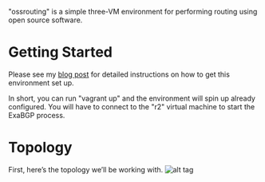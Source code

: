 "ossrouting" is a simple three-VM environment for performing routing using open source software.

# Getting Started

Please see my [blog post](http://keepingitclassless.net/2015/06/open-source-routing-practical/) for detailed instructions on how to get this environment set up.

In short, you can run "vagrant up" and the environment will spin up already configured. You will have to connect to the "r2" virtual machine to start the ExaBGP process.

# Topology
First, here’s the topology we’ll be working with.
![alt tag](https://raw.githubusercontent.com/ipv1337/ossrouting/update/README/images/oss_routing_lab.png)
